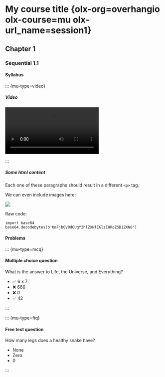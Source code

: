 # My course title {olx-org=overhangio olx-course=mu olx-url_name=session1}

## Chapter 1

### Sequential 1.1

#### Syllabus

::: {mu-type=video}

##### Video

![](https://s3.amazonaws.com/edx-course-videos/edx-edx101/EDXSPCPJSP13-H010000_100.mp4)

:::

##### Some html content

Each one of these paragraphs should result in a different `<p>` tag.

We can even include images here:

![](https://www.google.com/images/logo.png)

Raw code:

    import base64
    base64.decodebytes(b'UmFjbGV0dGUgY2hlZXNlIGlzIHRoZSBiZXN0')

#### Problems

::: {mu-type=mcq}

#### Multiple choice question

What is the answer to Life, the Universe, and Everything?

* ✅ 6 x 7
* ❌ 666
* ❌ 0
* ✅ 42

:::

::: {mu-type=ftq}

#### Free text question

How many legs does a healthy snake have?

<!-- All accepted answers are listed below -->

* None
* Zero
* 0

:::

